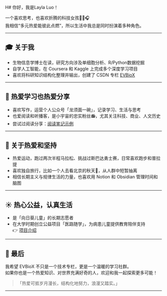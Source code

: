 H# 你好，我是Layla Luo！

一个喜欢思考，也喜欢折腾的科技女孩👟📖🎧  
我相信“多元热爱能彼此点燃”，所以生活中我总是同时扮演着多种角色。

---

## 🎓 关于我

- 生物信息学博士在读，研究方向涉及单细胞分析、R/Python数据挖掘
- 自学人工智能，在 Coursera 和 Kaggle 上完成多个深度学习项目
- 喜欢将科研知识结构化整理并输出，创建了 CSDN 专栏 [EVBioX](https://blog.csdn.net/layla_luo/category_12990926.html)

---

## 🧠 热爱学习也热爱分享

- 喜欢写作，运营个人公众号「龙须面一碗」，记录学习、生活与思考
- 也爱阅读和听播客，是小宇宙的忠实粉丝📻，尤其关注科技、商业、人文历史
- 尝试过阅读分享：[阅读笔记示例](https://mp.weixin.qq.com/s/xiPFM1ZuAruQBGfrK6K79A)

---

## 💪 关于热爱和坚持

- 热爱运动，跑过两次半程马拉松、挑战过斯巴达勇士赛，日常喜欢跑步和普拉提
- 喜欢独自旅行，比如一个人去看北京的秋天🍂，从人群中短暂抽离
- 相信长期主义与规律生活的力量，也喜欢用 Notion 和 Obsidian 管理时间和脑图

---

## ☀️ 热心公益，认真生活

- 是「向日葵儿童」的长期志愿者
- 在大学时期创立公益项目「医路随学」，为病患儿童提供教育陪伴支持  
  👉 [项目介绍](https://mp.weixin.qq.com/s/pVHW41wQlodoArGHvW-FSA)

---

## 💜 最后

我希望 EVBioX 不只是一个技术专栏，更是一个温暖的学习社群。  
如果你也是一个热爱知识、对世界充满好奇的人，欢迎和我一起探索更多可能！

> 「热爱可抵岁月漫长，结构化地努力，浪漫又踏实。」

---
